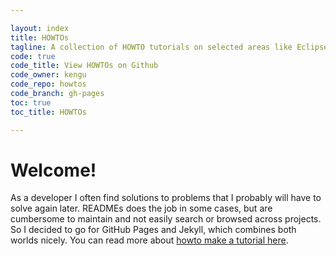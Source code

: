 ```yaml
---

layout: index
title: HOWTOs
tagline: A collection of HOWTO tutorials on selected areas like Eclipse, Linux and GitHub
code: true
code_title: View HOWTOs on Github
code_owner: kengu
code_repo: howtos
code_branch: gh-pages
toc: true
toc_title: HOWTOs

---
```


Welcome!
========


As a developer I often find solutions to problems that I probably will have to solve again 
later. READMEs does the job in some cases, but are cumbersome to maintain and not easily 
search or browsed across projects. So I decided to go for GitHub Pages and Jekyll, which 
combines both worlds nicely. You can read more about [howto make a tutorial here](index.html).